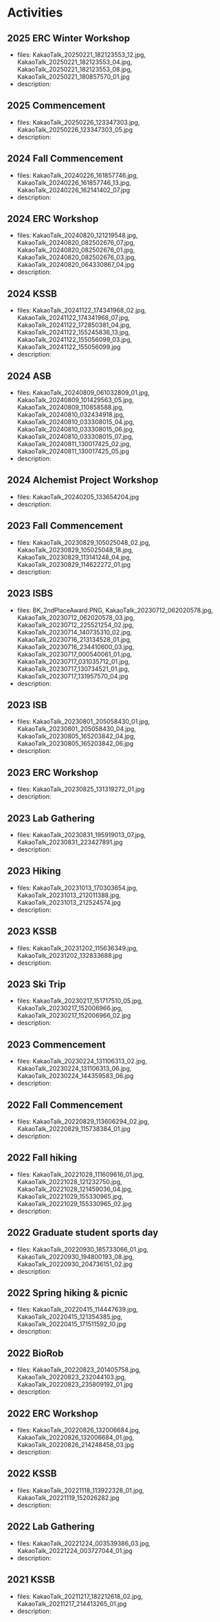 # Activities

## 2025 ERC Winter Workshop
- files: KakaoTalk_20250221_182123553_12.jpg, KakaoTalk_20250221_182123553_04.jpg, KakaoTalk_20250221_182123553_08.jpg, KakaoTalk_20250221_180857570_01.jpg
- description: 

## 2025 Commencement
- files: KakaoTalk_20250226_123347303.jpg, KakaoTalk_20250226_123347303_05.jpg
- description: 

## 2024 Fall Commencement
- files: KakaoTalk_20240226_161857746.jpg, KakaoTalk_20240226_161857746_13.jpg, KakaoTalk_20240226_162141402_07.jpg
- description: 

## 2024 ERC Workshop
- files: KakaoTalk_20240820_121219548.jpg, KakaoTalk_20240820_082502676_07.jpg, KakaoTalk_20240820_082502676_01.jpg, KakaoTalk_20240820_082502676_03.jpg, KakaoTalk_20240820_064330867_04.jpg
- description: 

## 2024 KSSB
- files: KakaoTalk_20241122_174341968_02.jpg, KakaoTalk_20241122_174341968_07.jpg, KakaoTalk_20241122_172850381_04.jpg, KakaoTalk_20241122_155245836_13.jpg, KakaoTalk_20241122_155056099_03.jpg, KakaoTalk_20241122_155056099.jpg
- description: 

## 2024 ASB
- files: KakaoTalk_20240809_061032809_01.jpg, KakaoTalk_20240809_101429563_05.jpg, KakaoTalk_20240809_110858588.jpg, KakaoTalk_20240810_032434918.jpg, KakaoTalk_20240810_033308015_04.jpg, KakaoTalk_20240810_033308015_06.jpg, KakaoTalk_20240810_033308015_07.jpg, KakaoTalk_20240811_130017425_02.jpg, KakaoTalk_20240811_130017425_05.jpg
- description: 

## 2024 Alchemist Project Workshop
- files: KakaoTalk_20240205_133654204.jpg
- description: 

## 2023 Fall Commencement
- files: KakaoTalk_20230829_105025048_02.jpg, KakaoTalk_20230829_105025048_18.jpg, KakaoTalk_20230829_113141248_04.jpg, KakaoTalk_20230829_114622272_01.jpg
- description: 

## 2023 ISBS
- files: BK_2ndPlaceAward.PNG, KakaoTalk_20230712_062020578.jpg, KakaoTalk_20230712_062020578_03.jpg, KakaoTalk_20230712_225521254_02.jpg, KakaoTalk_20230714_140735310_02.jpg, KakaoTalk_20230716_213134528_01.jpg, KakaoTalk_20230716_234410600_03.jpg, KakaoTalk_20230717_000540061_01.jpg, KakaoTalk_20230717_031035712_01.jpg, KakaoTalk_20230717_130734521_01.jpg, KakaoTalk_20230717_131957570_04.jpg
- description: 

## 2023 ISB
- files: KakaoTalk_20230801_205058430_01.jpg, KakaoTalk_20230801_205058430_04.jpg, KakaoTalk_20230805_165203842_04.jpg, KakaoTalk_20230805_165203842_06.jpg
- description: 

## 2023 ERC Workshop
- files: KakaoTalk_20230825_131319272_01.jpg
- description: 

## 2023 Lab Gathering
- files: KakaoTalk_20230831_195919013_07.jpg, KakaoTalk_20230831_223427891.jpg
- description: 

## 2023 Hiking
- files: KakaoTalk_20231013_170303654.jpg, KakaoTalk_20231013_212011388.jpg, KakaoTalk_20231013_212524574.jpg
- description: 

## 2023 KSSB
- files: KakaoTalk_20231202_115636349.jpg, KakaoTalk_20231202_132833688.jpg
- description: 

## 2023 Ski Trip
- files: KakaoTalk_20230217_151717510_05.jpg, KakaoTalk_20230217_152006966.jpg, KakaoTalk_20230217_152006966_02.jpg
- description: 

## 2023 Commencement
- files: KakaoTalk_20230224_131106313_02.jpg, KakaoTalk_20230224_131106313_06.jpg, KakaoTalk_20230224_144359583_06.jpg
- description: 

## 2022 Fall Commencement
- files: KakaoTalk_20220829_113606294_02.jpg, KakaoTalk_20220829_115738384_01.jpg
- description: 

## 2022 Fall hiking
- files: KakaoTalk_20221028_111609616_01.jpg, KakaoTalk_20221028_121232750.jpg, KakaoTalk_20221028_121459036_04.jpg, KakaoTalk_20221029_155330965.jpg, KakaoTalk_20221029_155330965_02.jpg
- description: 

## 2022 Graduate student sports day
- files: KakaoTalk_20220930_185733066_01.jpg, KakaoTalk_20220930_194800193_08.jpg, KakaoTalk_20220930_204736151_02.jpg
- description: 

## 2022 Spring hiking & picnic
- files: KakaoTalk_20220415_114447639.jpg, KakaoTalk_20220415_121354385.jpg, KakaoTalk_20220415_171511592_10.jpg
- description: 

## 2022 BioRob
- files: KakaoTalk_20220823_201405758.jpg, KakaoTalk_20220823_232044103.jpg, KakaoTalk_20220823_235809192_01.jpg
- description: 

## 2022 ERC Workshop
- files: KakaoTalk_20220826_132006684.jpg, KakaoTalk_20220826_132006684_01.jpg, KakaoTalk_20220826_214248458_03.jpg
- description: 

## 2022 KSSB
- files: KakaoTalk_20221118_113922328_01.jpg, KakaoTalk_20221119_152026282.jpg
- description: 

## 2022 Lab Gathering
- files: KakaoTalk_20221224_003539386_03.jpg, KakaoTalk_20221224_003727044_01.jpg
- description: 

## 2021 KSSB
- files: KakaoTalk_20211217_182212618_02.jpg, KakaoTalk_20211217_214413265_01.jpg
- description: 